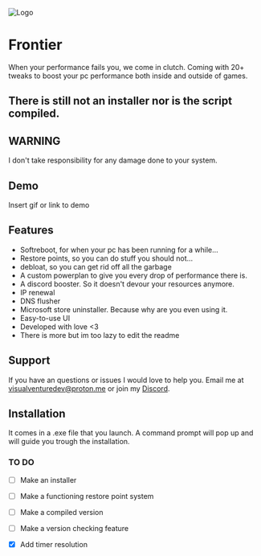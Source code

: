 
![Logo](https://i.imgur.com/dNwR4F6.png)

# Frontier

When your performance fails you, we come in clutch. Coming with 20+ tweaks to boost your pc performance both inside and outside of games.

## There is still not an installer nor is the script compiled.

## WARNING
 I don't take responsibility for any damage done to your system.




## Demo

Insert gif or link to demo


## Features

- Softreboot, for when your pc has been running for a while...
- Restore points, so you can do stuff you should not...
- debloat, so you can get rid off all the garbage
- A custom powerplan to give you every drop of performance there is.
- A discord booster. So it doesn't devour your resources anymore.
- IP renewal
- DNS flusher
- Microsoft store uninstaller. Because why are you even using it.
- Easy-to-use UI
- Developed with love <3
- There is more but im too lazy to edit the readme


## Support

If you have an questions or issues I would love to help you. Email me at visualventuredev@proton.me or join my [Discord](https://discord.gg/GkhwF53JbF).


## Installation

It comes in a .exe file that you launch. A command prompt will pop up and will guide you trough the installation. 

### TO DO
- [ ] Make an installer
- [ ] Make a functioning restore point system
- [ ] Make a compiled version
- [ ] Make a version checking feature
- [x] Add timer resolution

    
